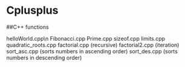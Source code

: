 # Cplusplus
##C++ functions

helloWorld.cpp\n
Fibonacci.cpp
Prime.cpp
sizeof.cpp
limits.cpp
quadratic_roots.cpp
factorial.cpp (recursive)
factorial2.cpp (iteration)
sort_asc.cpp (sorts numbers in ascending order)
sort_des.cpp (sorts numbers in descending order)
